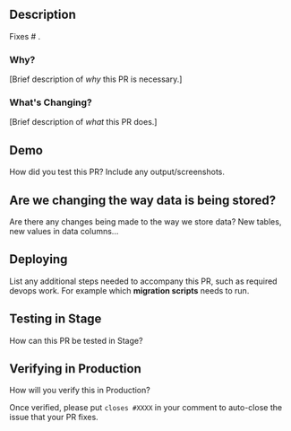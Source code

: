 ## Description

Fixes # .


### Why?

[Brief description of _why_ this PR is necessary.]


### What's Changing?

[Brief description of _what_ this PR does.]


## Demo

How did you test this PR?  Include any output/screenshots.


## Are we changing the way data is being stored?

Are there any changes being made to the way we store data?  New tables, new values in data columns...


## Deploying

List any additional steps needed to accompany this PR, such as required devops work.
For example which **migration scripts** needs to run.


## Testing in Stage

How can this PR be tested in Stage?


## Verifying in Production

How will you verify this in Production?

Once verified, please put `closes #XXXX` in your comment to auto-close the issue that your PR fixes.

